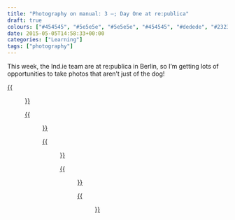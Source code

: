 ```yaml
---
title: "Photography on manual: 3 –; Day One at re:publica"
draft: true
colours: ["#454545", "#5e5e5e", "#5e5e5e", "#454545", "#dedede", "#232323", "#dedede"]
date: 2015-05-05T14:58:33+00:00
categories: ["Learning"]
tags: ["photography"]
---
```


This week, the Ind.ie team are at re:publica in Berlin, so I’m getting lots of opportunities to take photos that aren’t just of the dog!

[{{<figure class="wp-caption aligncenter size-full wp-image-4668" src="/images/2015/05/DSCF3596-small.jpg" alt="Sign for re:publica event, stage one" width="1500" height="1000" caption="re:publica in Berlin">}}](/images/2015/05/DSCF3596-small.jpg)

[{{<figure class="wp-caption aligncenter size-full wp-image-4672" src="/images/2015/05/DSCF3538-small.jpg" alt="A projected luminous anti-gun symbol on a floor" width="1500" height="1000" caption="**Projection.** A very abstract photo.">}}](/images/2015/05/DSCF3538-small.jpg)

[{{<figure class="wp-caption aligncenter size-full wp-image-4669" src="/images/2015/05/DSCF3603-small.jpg" alt="Big hallway with lots of seats and a stage at one end. A few people in the distance." width="1500" height="1000" caption="**STG-1 (Stage 1) at re:publica.** A fairly dark location, lit very strongly at one end. I managed to get a blurry walking man against it all.">}}](/images/2015/05/DSCF3603-small.jpg)

[{{<figure class="wp-caption aligncenter size-full wp-image-4670" src="/images/2015/05/DSCF3612-small.jpg" alt="Close up photo of Aral Balkan" width="1500" height="1000" caption="**Close up Aral.** Chopped the top of his head off, and he’s a bit coloured by the red light. I’m pleased I managed to get his face in focus, though it’s stronger around his mouth, whereas I guess the eyes is where we should be aiming for sharpness?">}}](/images/2015/05/DSCF3612-small.jpg)

[{{<figure class="wp-caption aligncenter size-full wp-image-4671" src="/images/2015/05/DSCF3679-small.jpg" alt="Photo of two women speaking on stage from behind the heads of two audience members" width="1500" height="1000" caption="**Between heads.** It’s not the most interesting shot, but I was pleased to get an in-focus photo between the heads in front of me.">}}](/images/2015/05/DSCF3679-small.jpg)
